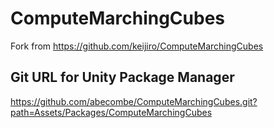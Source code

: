 # ComputeMarchingCubes
Fork from https://github.com/keijiro/ComputeMarchingCubes
## Git URL for Unity Package Manager
https://github.com/abecombe/ComputeMarchingCubes.git?path=Assets/Packages/ComputeMarchingCubes
